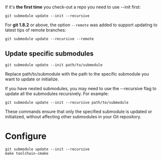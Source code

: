 If it's **the first time** you check-out a repo you need to use --init first:  
```
git submodule update --init --recursive  
```  
For **git 1.8.2** or above, the option ```--remote``` was added to support updating to latest tips of remote branches:
```
git submodule update --recursive --remote
```
## Update specific submodules
```
git submodule update --init path/to/submodule
```
Replace path/to/submodule with the path to the specific submodule you want to update or initialize.

If you have nested submodules, you may need to use the --recursive flag to update all the submodules recursively. For example:
```
git submodule update --init --recursive path/to/submodule
```
These commands ensure that only the specified submodule is updated or initialized, without affecting other submodules in your Git repository.  
# Configure 

```
git submodule update --init --recursive
make toolchain-cmake
```